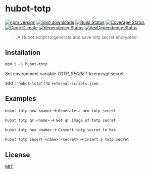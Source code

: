 # hubot-totp

[![npm version](https://img.shields.io/npm/v/hubot-totp.svg?style=flat-square)](https://www.npmjs.com/package/hubot-totp)
[![npm downloads](https://img.shields.io/npm/dm/hubot-totp.svg?style=flat-square)](https://www.npmjs.com/package/hubot-totp)
[![Build Status](https://img.shields.io/travis/lgaticaq/hubot-totp.svg?style=flat-square)](https://travis-ci.org/lgaticaq/hubot-totp)
[![Coverage Status](https://img.shields.io/coveralls/lgaticaq/hubot-totp/master.svg?style=flat-square)](https://coveralls.io/github/lgaticaq/hubot-totp?branch=master)
[![Code Climate](https://img.shields.io/codeclimate/github/lgaticaq/hubot-totp.svg?style=flat-square)](https://codeclimate.com/github/lgaticaq/hubot-totp)
[![dependency Status](https://img.shields.io/david/lgaticaq/hubot-totp.svg?style=flat-square)](https://david-dm.org/lgaticaq/hubot-totp#info=dependencies)
[![devDependency Status](https://img.shields.io/david/dev/lgaticaq/hubot-totp.svg?style=flat-square)](https://david-dm.org/lgaticaq/hubot-totp#info=devDependencies)

> A Hubot script to generate and save totp secret encrypted

## Installation
```bash
npm i -S hubot-totp
```

Set environment variable *TOTP_SECRET* to encrypt secret.

add `["hubot-totp"]` to `external-scripts.json`.

## Examples

`hubot totp new <name>` -> `Generate a new totp secret`

`hubot totp qr <name>` -> `Get qr image of totp secret`

`hubot totp hex <name>` -> `Convert totp secret to hex`

`hubot totp insert <name> <secret>` -> `Insert a totp secret`

## License

[MIT](https://tldrlegal.com/license/mit-license)
